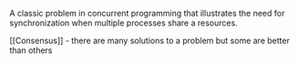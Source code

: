 


A classic problem in concurrent programming that illustrates the need for synchronization when multiple processes share a resources.



[[Consensus]] - there are many solutions to a problem but some are better than others